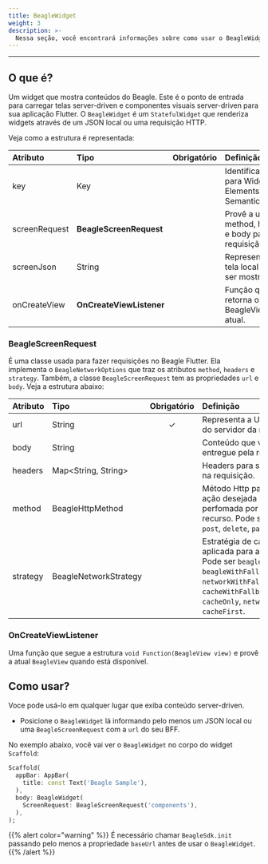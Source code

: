 ```yaml
---
title: BeagleWidget
weight: 3
description: >-
  Nessa seção, você encontrará informações sobre como usar o BeagleWidget no Beagle Flutter.
---
```


---

## O que é?
Um widget que mostra conteúdos do Beagle. Este é o ponto de entrada para carregar telas server-driven e componentes visuais server-driven para sua aplicação Flutter. O `BeagleWidget` é um `StatefulWidget` que renderiza widgets através de um JSON local ou uma requisição HTTP.

Veja como a estrutura é representada:

<table>
  <thead>
    <tr>
      <th style="text-align:left">Atributo</th>
      <th style="text-align:left">Tipo</th>
      <th style="text-align:left">Obrigatório</th>
      <th style="text-align:left">Definição</th>
    </tr>
  </thead>
  <tbody>
    <tr>
      <td style="text-align:left">key</td>
      <td style="text-align:left">Key</td>
      <td style="text-align:left"></td>
      <td style="text-align:left">Identificador para Widgets, Elements e SemanticsNodes.</td>
    </tr>
    <tr>
      <td style="text-align:left">screenRequest</td>
      <td style="text-align:left"><strong>BeagleScreenRequest</strong></td>
      <td style="text-align:left"></td>
      <td style="text-align:left">Provê a url, method, headers e body para a requisição.</td>
    </tr>
    <tr>
      <td style="text-align:left">screenJson</td>
      <td style="text-align:left">String</td>
      <td style="text-align:left"></td>
      <td style="text-align:left">Representa uma tela local para ser mostrada.</td>
    </tr>
    <tr>
      <td style="text-align:left">onCreateView</td>
      <td style="text-align:left"><strong>OnCreateViewListener</strong></td>
      <td style="text-align:left"></td>
      <td style="text-align:left">Função que retorna o BeagleView atual.</td>
    </tr>
  </tbody>
</table>

### BeagleScreenRequest
É uma classe usada para fazer requisições no Beagle Flutter. Ela implementa o `BeagleNetworkOptions` que traz os atributos `method`, `headers` e `strategy`. Também, a classe `BeagleScreenRequest` tem as propriedades `url` e `body`. Veja a estrutura abaixo:

<table>
  <thead>
    <tr>
      <th style="text-align:left">Atributo</th>
      <th style="text-align:left">Tipo</th>
      <th style="text-align:left">Obrigatório</th>
      <th style="text-align:left">Definição</th>
    </tr>
  </thead>
  <tbody>
    <tr>
      <td style="text-align:left">url</td>
      <td style="text-align:left">String</td>
      <td style="text-align:center">&#x2713;</td>
      <td style="text-align:left">Representa a URL relativa do servidor da requisição.</td>
    </tr>
    <tr>
      <td style="text-align:left">body</td>
      <td style="text-align:left">String</td>
      <td style="text-align:left"></td>
      <td style="text-align:left">Conteúdo que vai ser entregue pela requisição.</td>
    </tr>
    <tr>
      <td style="text-align:left">headers</td>
      <td style="text-align:left">Map&lt;String, String&gt;</td>
      <td style="text-align:left"></td>
      <td style="text-align:left">Headers para serem usados na requisição.</td>
    </tr>
    <tr>
      <td style="text-align:left">method</td>
      <td style="text-align:left">BeagleHttpMethod</td>
      <td style="text-align:left"></td>
      <td style="text-align:left">Método Http para indicar a ação desejada para ser perfomada por um dado recurso. Pode ser <code>put</code>, <code>get</code>, <code>post</code>, <code>delete</code>, <code>patch</code> e <code>head</code>.</td>
    </tr>
    <tr>
      <td style="text-align:left">strategy</td>
      <td style="text-align:left">BeagleNetworkStrategy</td>
      <td style="text-align:left"></td>
      <td style="text-align:left">Estratégia de cache aplicada para a requisição. Pode ser <code>beagleCacheOnly</code>, <code>beagleWithFallbackToCache</code>, <code>networkWithFallbackToCache</code>, <code>cacheWithFallbackToNetwork</code>, <code>cacheOnly</code>, <code>networkOnly</code> e <code>cacheFirst</code>.</td>
    </tr>
  </tbody>
</table>

### OnCreateViewListener
Uma função que segue a estrutura `void Function(BeagleView view)` e provê a atual `BeagleView` quando está disponível.

## Como usar?
Voce pode usá-lo em qualquer lugar que exiba conteúdo server-driven.

- Posicione o `BeagleWidget` lá informando pelo menos um JSON local ou uma `BeagleScreenRequest` com a `url` do seu BFF.

No exemplo abaixo, você vai ver o `BeagleWidget` no corpo do widget `Scaffold`:

```dart
Scaffold(
  appBar: AppBar(
    title: const Text('Beagle Sample'),
  ),
  body: BeagleWidget(
    ScreenRequest: BeagleScreenRequest('components'),
  ),
);
```

{{% alert color="warning" %}}
É necessário chamar `BeagleSdk.init` passando pelo menos a propriedade `baseUrl` antes de usar o `BeagleWidget`.
{{% /alert %}}
